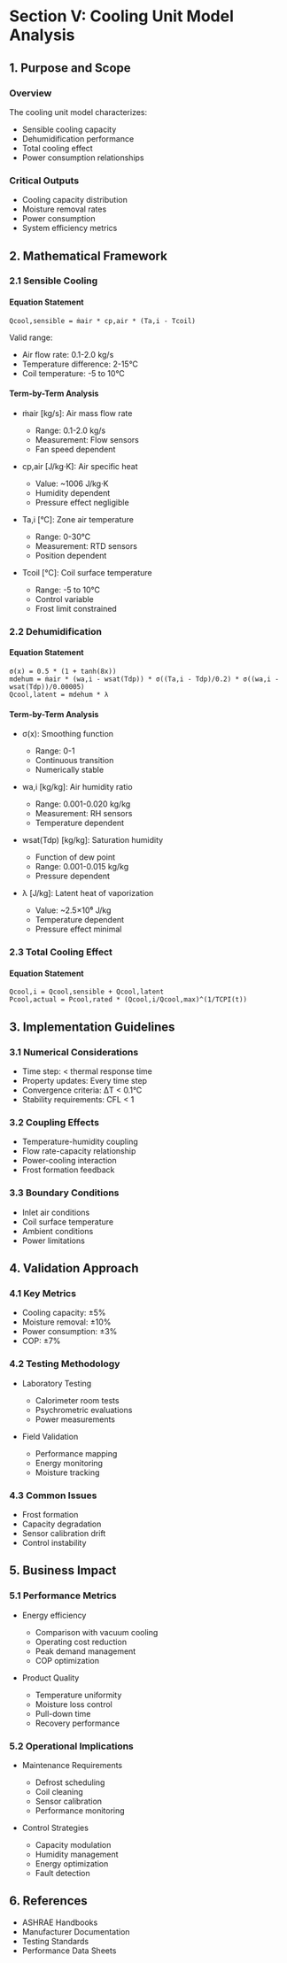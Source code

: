 # Section V: Cooling Unit Model Analysis

## 1. Purpose and Scope

### Overview

The cooling unit model characterizes:

- Sensible cooling capacity
- Dehumidification performance
- Total cooling effect
- Power consumption relationships

### Critical Outputs

- Cooling capacity distribution
- Moisture removal rates
- Power consumption
- System efficiency metrics

## 2. Mathematical Framework

### 2.1 Sensible Cooling

#### Equation Statement

```
Qcool,sensible = ṁair * cp,air * (Ta,i - Tcoil)
```

Valid range:

- Air flow rate: 0.1-2.0 kg/s
- Temperature difference: 2-15°C
- Coil temperature: -5 to 10°C

#### Term-by-Term Analysis

- ṁair [kg/s]: Air mass flow rate

  - Range: 0.1-2.0 kg/s
  - Measurement: Flow sensors
  - Fan speed dependent

- cp,air [J/kg·K]: Air specific heat

  - Value: ~1006 J/kg·K
  - Humidity dependent
  - Pressure effect negligible

- Ta,i [°C]: Zone air temperature

  - Range: 0-30°C
  - Measurement: RTD sensors
  - Position dependent

- Tcoil [°C]: Coil surface temperature
  - Range: -5 to 10°C
  - Control variable
  - Frost limit constrained

### 2.2 Dehumidification

#### Equation Statement

```
σ(x) = 0.5 * (1 + tanh(8x))
mdehum = ṁair * (wa,i - wsat(Tdp)) * σ((Ta,i - Tdp)/0.2) * σ((wa,i - wsat(Tdp))/0.00005)
Qcool,latent = mdehum * λ
```

#### Term-by-Term Analysis

- σ(x): Smoothing function

  - Range: 0-1
  - Continuous transition
  - Numerically stable

- wa,i [kg/kg]: Air humidity ratio

  - Range: 0.001-0.020 kg/kg
  - Measurement: RH sensors
  - Temperature dependent

- wsat(Tdp) [kg/kg]: Saturation humidity

  - Function of dew point
  - Range: 0.001-0.015 kg/kg
  - Pressure dependent

- λ [J/kg]: Latent heat of vaporization
  - Value: ~2.5×10⁶ J/kg
  - Temperature dependent
  - Pressure effect minimal

### 2.3 Total Cooling Effect

#### Equation Statement

```
Qcool,i = Qcool,sensible + Qcool,latent
Pcool,actual = Pcool,rated * (Qcool,i/Qcool,max)^(1/TCPI(t))
```

## 3. Implementation Guidelines

### 3.1 Numerical Considerations

- Time step: < thermal response time
- Property updates: Every time step
- Convergence criteria: ΔT < 0.1°C
- Stability requirements: CFL < 1

### 3.2 Coupling Effects

- Temperature-humidity coupling
- Flow rate-capacity relationship
- Power-cooling interaction
- Frost formation feedback

### 3.3 Boundary Conditions

- Inlet air conditions
- Coil surface temperature
- Ambient conditions
- Power limitations

## 4. Validation Approach

### 4.1 Key Metrics

- Cooling capacity: ±5%
- Moisture removal: ±10%
- Power consumption: ±3%
- COP: ±7%

### 4.2 Testing Methodology

- Laboratory Testing

  - Calorimeter room tests
  - Psychrometric evaluations
  - Power measurements

- Field Validation
  - Performance mapping
  - Energy monitoring
  - Moisture tracking

### 4.3 Common Issues

- Frost formation
- Capacity degradation
- Sensor calibration drift
- Control instability

## 5. Business Impact

### 5.1 Performance Metrics

- Energy efficiency

  - Comparison with vacuum cooling
  - Operating cost reduction
  - Peak demand management
  - COP optimization

- Product Quality
  - Temperature uniformity
  - Moisture loss control
  - Pull-down time
  - Recovery performance

### 5.2 Operational Implications

- Maintenance Requirements

  - Defrost scheduling
  - Coil cleaning
  - Sensor calibration
  - Performance monitoring

- Control Strategies
  - Capacity modulation
  - Humidity management
  - Energy optimization
  - Fault detection

## 6. References

- ASHRAE Handbooks
- Manufacturer Documentation
- Testing Standards
- Performance Data Sheets
